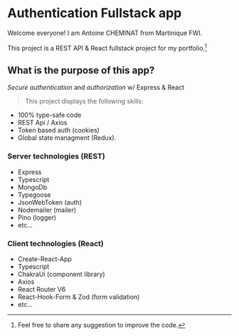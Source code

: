 # Authentication Fullstack app

Welcome everyone! I am Antoine CHEMINAT from Martinique FWI.

This project is a REST API & React fullstack project for my portfolio.[^1]

[^1]: Feel free to share any suggestion to improve the code.

## What is the purpose of this app?

_Secure authentication_ and _authorization_ w/ Express & React

> This project displays the following skills:

- 100% type-safe code
- REST Api / Axios
- Token based auth (cookies)
- Global state managment (Redux).

### Server technologies (REST)

- Express
- Typescript
- MongoDb
- Typegoose
- JsonWebToken (auth)
- Nodemailer (mailer)
- Pino (logger)
- etc...

### Client technologies (React)

- Create-React-App
- Typescript
- ChakraUi (component library)
- Axios
- React Router V6
- React-Hook-Form & Zod (form validation)
- etc...
